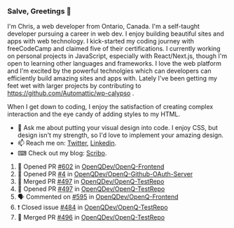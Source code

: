 ### Salve, Greetings 👋

I'm Chris, a web developer from Ontario, Canada. I'm a self-taught developer pursuing a career in web dev. I enjoy building beautiful sites and apps with web technology.
I kick-started my coding journey with freeCodeCamp and claimed five of their certifications.  I currently working on personal projects in JavaScript, especially with React/Next.js, though I'm open to learning other languages and frameworks. I love the web platform and I'm excited by the powerful technolgies which can developers can efficiently build amazing sites and apps with. Lately I've been getting my feet wet with larger projects by contributing to https://github.com/Automattic/wp-calypso .

When I get down to coding, I enjoy the satisfaction of creating complex interaction and the eye candy of adding styles to my HTML. 

- 💬 Ask me about putting your visual design into code. I enjoy CSS, but design isn't my strength, so I'd love to implement your amazing design.
- 📫 Reach me on: [Twitter](https://twitter.com/Christo28120856), [Linkedin](https://www.linkedin.com/in/christopher-stevers-07b9a5204/).
- ⌨ Check out my blog: [Scribo](https://christopherstevers.cf).
<!--
**Christopher-Stevers/Christopher-Stevers** is a ✨ _special_ ✨ repository because its `README.md` (this file) appears on your GitHub profile.

Here are some ideas to get you started:

- 🔭 I’m currently working on ...
- 🌱 I’m currently learning ...
- 👯 I’m looking to collaborate on ...
- 🤔 I’m looking for help with ...
- 😄 Pronouns: ...
- ⚡ Fun fact: ...
-->

<!--START_SECTION:activity-->
1. 💪 Opened PR [#602](https://github.com/OpenQDev/OpenQ-Frontend/pull/602) in [OpenQDev/OpenQ-Frontend](https://github.com/OpenQDev/OpenQ-Frontend)
2. 💪 Opened PR [#4](https://github.com/OpenQDev/OpenQ-Github-OAuth-Server/pull/4) in [OpenQDev/OpenQ-Github-OAuth-Server](https://github.com/OpenQDev/OpenQ-Github-OAuth-Server)
3. 🎉 Merged PR [#497](https://github.com/OpenQDev/OpenQ-TestRepo/pull/497) in [OpenQDev/OpenQ-TestRepo](https://github.com/OpenQDev/OpenQ-TestRepo)
4. 💪 Opened PR [#497](https://github.com/OpenQDev/OpenQ-TestRepo/pull/497) in [OpenQDev/OpenQ-TestRepo](https://github.com/OpenQDev/OpenQ-TestRepo)
5. 🗣 Commented on [#595](https://github.com/OpenQDev/OpenQ-Frontend/issues/595) in [OpenQDev/OpenQ-Frontend](https://github.com/OpenQDev/OpenQ-Frontend)
6. ❗️ Closed issue [#484](https://github.com/OpenQDev/OpenQ-TestRepo/issues/484) in [OpenQDev/OpenQ-TestRepo](https://github.com/OpenQDev/OpenQ-TestRepo)
7. 🎉 Merged PR [#496](https://github.com/OpenQDev/OpenQ-TestRepo/pull/496) in [OpenQDev/OpenQ-TestRepo](https://github.com/OpenQDev/OpenQ-TestRepo)
<!--END_SECTION:activity-->
